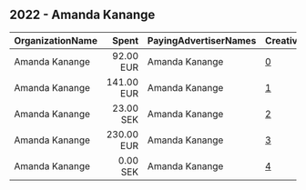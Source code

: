 ## 2022 - Amanda Kanange 
|OrganizationName|Spent|PayingAdvertiserNames|CreativeUrls|Impressions|Genders|AgeBrackets|CountryCodes|BillingAddresses|CandidateBallotInformation|
|:---|---:|:---|:---|---:|:---|:---|:---|:---|:---|
|Amanda Kanange|92.00 EUR|Amanda Kanange|[0](https://www.snap.com/political-ads/asset/7eec7480eee0c70d83f7a1b802af40747ffd4e780d8d18ba0497872bf2c744d1?mediaType=mp4)|22,412|FEMALE|18-35|sweden|"S:t Johannesgatan 30D,Uppsala,75233,SE"||
|Amanda Kanange|141.00 EUR|Amanda Kanange|[1](https://www.snap.com/political-ads/asset/0279a49c4efac49eb5cbf6157edd8a5e1574b6bbadf99c7ce87a37d87c63ee6c?mediaType=mp4)|34,572||18+|sweden|"S:t Johannesgatan 30D,Uppsala,75233,SE"||
|Amanda Kanange|23.00 SEK|Amanda Kanange|[2](https://www.snap.com/political-ads/asset/d05af2646671dd1e3b28407758b1c4188f4fdd11a5a2e4475fe4b3312fa0d5df?mediaType=mp4)|626||18+|sweden|"S:t Johannesgatan 30D,Uppsala,75233,SE"||
|Amanda Kanange|230.00 EUR|Amanda Kanange|[3](https://www.snap.com/political-ads/asset/fd338e16d2f9ac81cbf65b92ca4d6571bf0974e51aca94610f260744ac3e3356?mediaType=mp4)|56,294||18+|sweden|"S:t Johannesgatan 30D,Uppsala,75233,SE"||
|Amanda Kanange|0.00 SEK|Amanda Kanange|[4](https://www.snap.com/political-ads/asset/611daac65eed6388df66adce58cdc479f60cf48b43d1a2e0e84b492c30e14175?mediaType=mp4)|17||18+|sweden|"S:t Johannesgatan 30D,Uppsala,75233,SE"||
